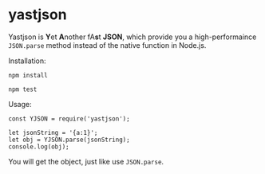 # yastjson
Yastjson is **Y**et **A**nother fA**s**t **JSON**, which provide you a high-performaince `JSON.parse` method instead of the native function in Node.js.

Installation:

```
npm install

npm test
```

Usage:

```
const YJSON = require('yastjson');

let jsonString = '{a:1}';
let obj = YJSON.parse(jsonString);
console.log(obj);
```

You will get the object, just like use `JSON.parse`.